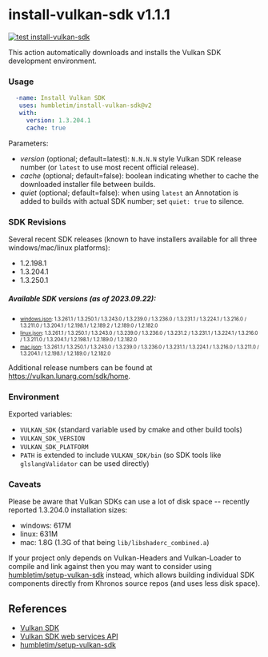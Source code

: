 # install-vulkan-sdk v1.1.1

[![test install-vulkan-sdk](https://github.com/humbletim/install-vulkan-sdk/actions/workflows/ci.yml/badge.svg?branch=main)](https://github.com/humbletim/install-vulkan-sdk/actions/workflows/ci.yml)

This action automatically downloads and installs the Vulkan SDK development environment.

### Usage

```yaml
  -name: Install Vulkan SDK
   uses: humbletim/install-vulkan-sdk@v2
   with:
     version: 1.3.204.1
     cache: true
```

Parameters:
- *version* (optional; default=latest): `N.N.N.N` style Vulkan SDK release number (or `latest` to use most recent official release).
- *cache* (optional; default=false): boolean indicating whether to cache the downloaded installer file between builds.
- *quiet* (optional; default=false): when using `latest` an Annotation is added to builds with actual SDK number; set `quiet: true` to silence.

### SDK Revisions

Several recent SDK releases (known to have installers available for all three windows/mac/linux platforms):
- 1.2.198.1
- 1.3.204.1
- 1.3.250.1

##### Available SDK versions (as of 2023.09.22):
  - <sub><sup>[windows.json](https://vulkan.lunarg.com/sdk/versions/windows.json):  1.3.261.1 / 1.3.250.1 / 1.3.243.0 / 1.3.239.0 / 1.3.236.0 / 1.3.231.1 / 1.3.224.1 / 1.3.216.0 / 1.3.211.0 / 1.3.204.1 / 1.2.198.1 / 1.2.189.2 / 1.2.189.0 / 1.2.182.0</sup></sub>
  - <sub><sup>[linux.json](https://vulkan.lunarg.com/sdk/versions/linux.json): 1.3.261.1 / 1.3.250.1 / 1.3.243.0 / 1.3.239.0 / 1.3.236.0 / 1.3.231.2 / 1.3.231.1 / 1.3.224.1 / 1.3.216.0 / 1.3.211.0 / 1.3.204.1 / 1.2.198.1 / 1.2.189.0 / 1.2.182.0</sup></sub>
  - <sub><sup>[mac.json](https://vulkan.lunarg.com/sdk/versions/mac.json): 1.3.261.1 / 1.3.250.1 / 1.3.243.0 / 1.3.239.0 / 1.3.236.0 / 1.3.231.1 / 1.3.224.1 / 1.3.216.0 / 1.3.211.0 / 1.3.204.1 / 1.2.198.1 / 1.2.189.0 / 1.2.182.0</sup></sub>
</sup></sub>

Additional release numbers can be found at https://vulkan.lunarg.com/sdk/home.

### Environment

Exported variables:
- `VULKAN_SDK` (standard variable used by cmake and other build tools)
- `VULKAN_SDK_VERSION`
- `VULKAN_SDK_PLATFORM`
- `PATH` is extended to include `VULKAN_SDK/bin` (so SDK tools like `glslangValidator` can be used directly)

### Caveats

Please be aware that Vulkan SDKs can use a lot of disk space -- recently reported 1.3.204.0 installation sizes:
  - windows: 617M
  - linux: 631M
  - mac: 1.8G (1.3G of that being `lib/libshaderc_combined.a`)

If your project only depends on Vulkan-Headers and Vulkan-Loader to compile and link against then you may want to consider using [humbletim/setup-vulkan-sdk](https://github.com/humbletim/setup-vulkan-sdk) instead, which allows building individual SDK components directly from Khronos source repos (and uses less disk space).

## References
- [Vulkan SDK](https://www.lunarg.com/vulkan-sdk/)
- [Vulkan SDK web services API](https://vulkan.lunarg.com/content/view/latest-sdk-version-api)
- [humbletim/setup-vulkan-sdk](https://github.com/humbletim/setup-vulkan-sdk)
